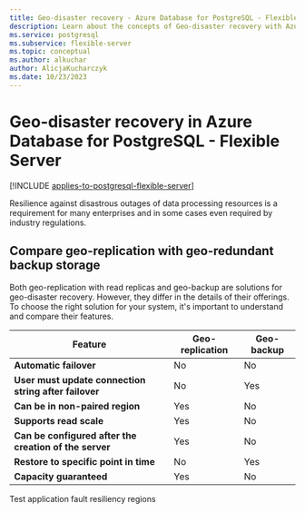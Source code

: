 ```yaml
---
title: Geo-disaster recovery - Azure Database for PostgreSQL - Flexible Server
description: Learn about the concepts of Geo-disaster recovery with Azure Database for PostgreSQL - Flexible Server
ms.service: postgresql
ms.subservice: flexible-server
ms.topic: conceptual
ms.author: alkuchar
author: AlicjaKucharczyk
ms.date: 10/23/2023
---
```


# Geo-disaster recovery in Azure Database for PostgreSQL - Flexible Server

[!INCLUDE [applies-to-postgresql-flexible-server](../includes/applies-to-postgresql-flexible-server.md)]

Resilience against disastrous outages of data processing resources is a requirement for many enterprises and in some cases even required by industry regulations.



## Compare geo-replication with geo-redundant backup storage
Both geo-replication with read replicas and geo-backup are solutions for geo-disaster recovery. However, they differ in the details of their offerings. To choose the right solution for your system, it's important to understand and compare their features.

| **Feature**                                            | **Geo-replication** | **Geo-backup** |
|--------------------------------------------------------|--------------------|----------------|
| <b> Automatic failover                                 | No                 | No             |
| <b> User must update connection string after failover	 | No                 | Yes            |
| <b> Can be in non-paired region                        | Yes                | No             |
| <b> Supports read scale                                | Yes                | No             |
| <b> Can be configured after the creation of the server | Yes                | No             |
| <b> Restore to specific point in time                  | No                 | Yes            |
| <b> Capacity guaranteed                                | Yes                | No             |    


Test application fault resiliency
regions
